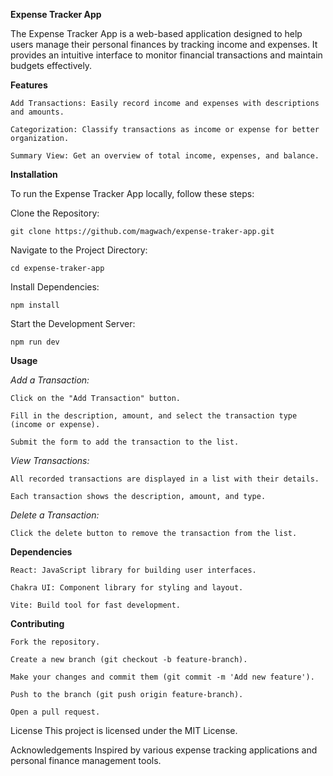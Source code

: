 **Expense Tracker App**

The Expense Tracker App is a web-based application designed to help users manage their personal finances by tracking income and expenses. It provides an intuitive interface to monitor financial transactions and maintain budgets effectively.​

**Features**

    Add Transactions: Easily record income and expenses with descriptions and amounts.​
    
    Categorization: Classify transactions as income or expense for better organization.​
    
    Summary View: Get an overview of total income, expenses, and balance.​

**Installation**

To run the Expense Tracker App locally, follow these steps:

Clone the Repository:

    git clone https://github.com/magwach/expense-traker-app.git
    
Navigate to the Project Directory:

    cd expense-traker-app
    
Install Dependencies:

    npm install
    
Start the Development Server:

    npm run dev

**Usage**

_Add a Transaction:_

    Click on the "Add Transaction" button.​
    
    Fill in the description, amount, and select the transaction type (income or expense).​
    
    Submit the form to add the transaction to the list.​

_View Transactions:_

    All recorded transactions are displayed in a list with their details.​
    
    Each transaction shows the description, amount, and type.​

_Delete a Transaction:_

    Click the delete button to remove the transaction from the list.​


**Dependencies**

    React: JavaScript library for building user interfaces.​
    
    Chakra UI: Component library for styling and layout.​
    
    Vite: Build tool for fast development.​

**Contributing**

    
    Fork the repository.​
    
    Create a new branch (git checkout -b feature-branch).​
    
    Make your changes and commit them (git commit -m 'Add new feature').​
    
    Push to the branch (git push origin feature-branch).​
    
    Open a pull request.​

License
This project is licensed under the MIT License.​

Acknowledgements
Inspired by various expense tracking applications and personal finance management tools.​
